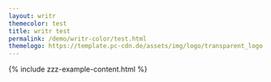 ```yaml
---
layout: writr
themecolor: test
title: writr test
permalink: /demo/writr-color/test.html
themelogo: https://template.pc-cdn.de/assets/img/logo/transparent_logo.png
---
```

{% include zzz-example-content.html %}
